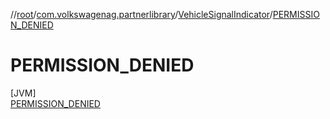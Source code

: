 //[root](../../../../index.md)/[com.volkswagenag.partnerlibrary](../../index.md)/[VehicleSignalIndicator](../index.md)/[PERMISSION_DENIED](index.md)

# PERMISSION_DENIED

[JVM]\
[PERMISSION_DENIED](index.md)
